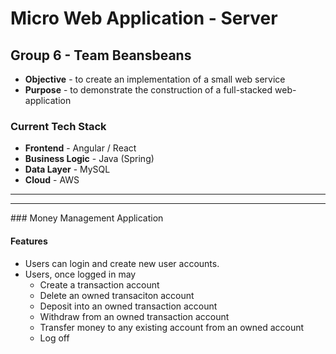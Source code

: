 # Micro Web Application - Server

## Group 6 - Team Beansbeans

* **Objective** - to create an implementation of a small web service
* **Purpose** - to demonstrate the construction of a full-stacked web-application

### Current Tech Stack
* **Frontend** - Angular / React
* **Business Logic** - Java (Spring)
* **Data Layer** - MySQL
* **Cloud** - AWS

<hr><hr>
### Money Management Application

#### Features
* Users can login and create new user accounts.
* Users, once logged in may
	* Create a transaction account
	* Delete an owned transaciton account
	* Deposit into an owned transaction account
	* Withdraw from an owned transaction account
	* Transfer money to any existing account from an owned account
	* Log off